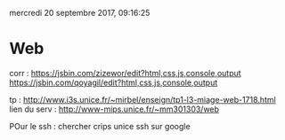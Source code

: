 mercredi 20 septembre 2017, 09:16:25

# Web
corr : https://jsbin.com/zizewor/edit?html,css,js,console,output
https://jsbin.com/qoyagil/edit?html,css,js,console,output

tp : http://www.i3s.unice.fr/~mirbel/enseign/tp1-l3-miage-web-1718.html
lien du serv : http://www-mips.unice.fr/~mm301303/web



POur le ssh : chercher crips unice ssh sur google
